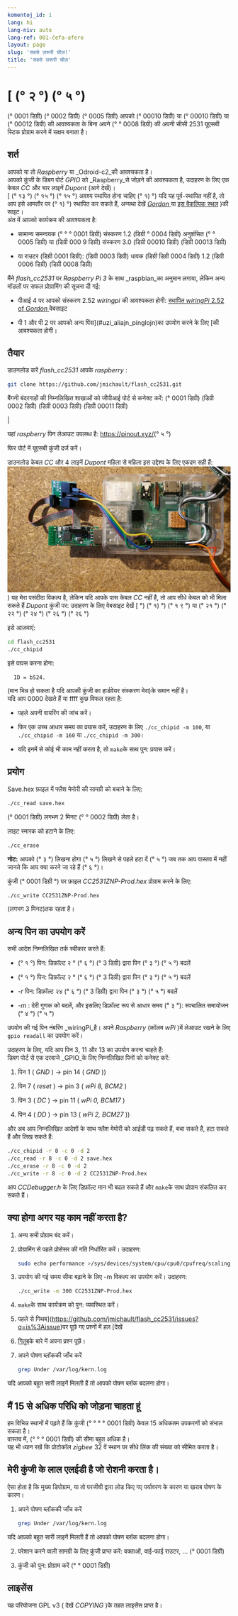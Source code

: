 ```yaml
---
komentoj_id: 1
lang: hi
lang-niv: auto
lang-ref: 001-ĉefa-afero
layout: page
slug: 'सबसे ज़रूरी चीज़!'
title: 'सबसे ज़रूरी चीज़'
---
```


# [ (° २ °) (° ५ °)
(° 0001 डिग्री) (° 0002 डिग्री) (° 0005 डिग्री) आपको (° 00010 डिग्री) या (° 00010 डिग्री) या (° 00012 डिग्री) की आवश्यकता के बिना अपने (° ° 0008 डिग्री) की अपनी सीसी 2531 यूएसबी स्टिक प्रोग्राम करने में सक्षम बनाता है।  

## शर्त
आपको या तो _Raspberry_ या _Odroid-c2_की आवश्यकता है।  
आपको कुंजी के डिबग पोर्ट _GPIO_ को _Raspberry_से जोड़ने की आवश्यकता है, उदाहरण के लिए एक केबल _CC_ और चार लाइनें _Dupont_ (आगे देखें)।   
[ (° १३ °) (° १५ °) (° १५ °) अवश्य स्थापित होना चाहिए (° १) °) यदि यह पूर्व-स्थापित नहीं है, तो आप इसे आमतौर पर (° १) °) स्थापित कर सकते हैं, अन्यथा देखें [ _Gordon_ ](http://wiringpi.com/) या [इस वैकल्पिक स्थल](https://github.com/WiringPi/WiringPi) \)की साइट।  
अंत में आपको कार्यक्रम की आवश्यकता है:

* सामान्य समन्वयक (° ° ° 0001 डिग्री) संस्करण 1.2 (डिग्री ° 0004 डिग्री) अनुशंसित (° ° 0005 डिग्री) या (डिग्री 000 9 डिग्री) संस्करण 3.0 (डिग्री 00010 डिग्री) (डिग्री 00013 डिग्री)


* या राउटर (डिग्री 0001 डिग्री): (डिग्री 0003 डिग्री) धावक (डिग्री डिग्री 0004 डिग्री) 1.2 (डिग्री 0006 डिग्री) (डिग्री 0008 डिग्री)



मैंने _flash\_cc2531_ पर _Raspberry Pi 3_ के साथ _raspbian_का अनुमान लगाया, लेकिन अन्य मॉडलों पर सफल प्रोग्रामिंग की सूचना दी गई:

 * पीआई 4 पर आपको संस्करण 2.52 _wiringpi_ की आवश्यकता होगी:  [स्थापित _wiringPi_ 2.52 of _Gordon_ ](http://wiringpi.com/wiringpi-updated-to-2-52-for-the-raspberry-pi-4b/)वेबसाइट


 * पी 1 और पी 2 पर आपको अन्य पिंस](#uzi_aliajn_pinglojn)का उपयोग करने के लिए [की आवश्यकता होगी।



## तैयार

डाउनलोड करें _flash\_cc2531_ आपके _raspberry_ :
```bash
git clone https://github.com/jmichault/flash_cc2531.git
```

बैंगनी बंदरगाहों की निम्नलिखित शाखाओं को जीपीआई पोर्ट से कनेक्ट करें: (° 0001 डिग्री) (डिग्री 0002 डिग्री) (डिग्री 0003 डिग्री) (डिग्री 00011 डिग्री)

|  

यहां _raspberry_ पिन लेआउट उपलब्ध है: <https://pinout.xyz/>(° ५ °)


फिर पोर्ट में यूएसबी कुंजी दर्ज करें।  

डाउनलोड केबल _CC_ और 4 लाइनें _Dupont_ महिला से महिला इस उद्देश्य के लिए एकदम सही हैं:
![कुंजी की फोटो और _raspberry_ ](https://github.com/jmichault/files/raw/master/Raspberry-CC2531.jpg))
यह मेरा पसंदीदा विकल्प है, लेकिन यदि आपके पास केबल _CC_ नहीं है, तो आप सीधे केबल को भी मिला सकते हैं _Dupont_ कुंजी पर: उदाहरण के लिए वेबसाइट देखें [ °) (° १) °) (° १ ९ °) या (° २१ °) (° २२ °) (° २४ °) (° २६ °) (° २६ °)


इसे आज़माएं:
```bash
cd flash_cc2531
./cc_chipid
```
इसे वापस करना होगा:
```
  ID = b524.
```
(मान भिन्न हो सकता है यदि आपकी कुंजी का हार्डवेयर संस्करण मेरा)के समान नहीं है।  
यदि आप 0000 देखते हैं या ffff कुछ विफल रहता है:

 * पहले अपनी वायरिंग की जांच करें।


 * फिर एक उच्च आधार समय का प्रयास करें, उदाहरण के लिए `./cc_chipid -m 100`, या `./cc_chipid -m 160` या `./cc_chipid -m 300`।


 * यदि इनमें से कोई भी काम नहीं करता है, तो `make`के साथ पुन: प्रयास करें।



## प्रयोग
Save.hex फ़ाइल में फ्लैश मेमोरी की सामग्री को बचाने के लिए:
```bash
./cc_read save.hex
```
(° 0001 डिग्री) लगभग 2 मिनट (° ° 0002 डिग्री) लेता है।  

लाइट स्मारक को हटाने के लिए:
```bash
./cc_erase
```
**नोट:** आपको (° ३ °) लिखना होगा (° ५ °) लिखने से पहले हटा दें (° ५ °) जब तक आप वास्तव में नहीं जानते कि आप क्या करने जा रहे हैं (° ६ °)।

कुंजी (° 0001 डिग्री °) पर फ़ाइल _CC2531ZNP-Prod.hex_ प्रोग्राम करने के लिए:
```bash
./cc_write CC2531ZNP-Prod.hex
```
(लगभग 3 मिनट)तक रहता है।

<a id="uzi_aliajn_pinglojn"></a>

## अन्य पिन का उपयोग करें

सभी आदेश निम्नलिखित तर्क स्वीकार करते हैं:

 * (° १ °) पिन: डिफ़ॉल्ट २ ° (° ६ °) (° 3 डिग्री) द्वारा पिन (° ३ °) (° ५ °) बदलें


 * (° १ °) पिन: डिफ़ॉल्ट २ ° (° ६ °) (° 3 डिग्री) द्वारा पिन (° ३ °) (° ५ °) बदलें


 * _-r_ पिन: डिफ़ॉल्ट २४ (° ६ °) (° 3 डिग्री) द्वारा पिन (° ३ °) (° ५ °) बदलें


 * _-m_ : देरी गुणक को बदलें, और इसलिए डिफ़ॉल्ट रूप से आधार समय (° ३ °): स्वचालित समायोजन (° ४ °) (° ५ °)



उपयोग की गई पिन नंबरिंग _wiringPi_है। अपने _Raspberry_ (कॉलम _wPi_ )में लेआउट रखने के लिए `gpio readall` का उपयोग करें।

उदाहरण के लिए, यदि आप पिन 3, 11 और 13 का उपयोग करना चाहते हैं:  
डिबग पोर्ट से एक दरवाजे _GPIO_के लिए निम्नलिखित पिनों को कनेक्ट करें:

 1. पिन 1 ( _GND_ ) -> pin 14 ( _GND_ ))


 2. पिन 7 ( _reset_ ) -> pin 3 ( _wPi 8, BCM2_ )


 3. पिन 3 ( _DC_ ) -> pin 11 ( _wPi 0, BCM17_ )


 4. पिन 4 ( _DD_ ) -> pin 13 ( _wPi 2, BCM27_ ))



और अब आप निम्नलिखित आदेशों के साथ फ्लैश मेमोरी को आईडी पढ़ सकते हैं, बचा सकते हैं, हटा सकते हैं और लिख सकते हैं:
```bash
./cc_chipid -r 8 -c 0 -d 2
./cc_read -r 8 -c 0 -d 2 save.hex
./cc_erase -r 8 -c 0 -d 2
./cc_write -r 8 -c 0 -d 2 CC2531ZNP-Prod.hex
```

आप _CCDebugger.h_ के लिए डिफ़ॉल्ट मान भी बदल सकते हैं और `make`के साथ प्रोग्राम संकलित कर सकते हैं।

## क्या होगा अगर यह काम नहीं करता है?

1. अन्य सभी प्रोग्राम बंद करें।


2. प्रोग्रामिंग से पहले प्रोसेसर की गति निर्धारित करें। उदाहरण:



   ```bash
   sudo echo performance >/sys/devices/system/cpu/cpu0/cpufreq/scaling_governor
   ```
3. उपयोग की गई समय सीमा बढ़ाने के लिए -m विकल्प का उपयोग करें। उदाहरण:



   ```bash
   ./cc_write -m 300 CC2531ZNP-Prod.hex
   ```
4.  `make`के साथ कार्यक्रम को पुन: व्यवस्थित करें।



5. पहले से गिथब](https://github.com/jmichault/flash_cc2531/issues?q=is%3Aissue)पर पूछे गए प्रश्नों में हल [देखें



6.  [गितुब](https://github.com/jmichault/flash_cc2531/issues/new/choose)के बारे में अपना प्रश्न पूछें।



7. अपने पोषण ब्लॉककी जाँच करें


    
   ```bash
   grep Under /var/log/kern.log
   ```
यदि आपको बहुत सारी लाइनें मिलती हैं तो आपको पोषण ब्लॉक बदलना होगा।  

## मैं 15 से अधिक परिधि को जोड़ना चाहता हूं
हम विभिन्न स्थानों में पढ़ते हैं कि कुंजी (° ° ° ° 0001 डिग्री) केवल 15 अधिकतम उपकरणों को संभाल सकता है।   
वास्तव में, (° ° ° 0001 डिग्री) की सीमा बहुत अधिक है।   
यह भी ध्यान रखें कि प्रोटोकॉल _zigbee_ 32 वें स्थान पर सीधे लिंक की संख्या को सीमित करता है।  

## मेरी कुंजी के लाल एलईडी है जो रोशनी करता है।
ऐसा होता है कि मुख्य डिपोग्राम, या तो परजीवी द्वारा लोड किए गए पर्यावरण के कारण या खराब पोषण के कारण।  

1. अपने पोषण ब्लॉककी जाँच करें


    
   ```bash
   grep Under /var/log/kern.log
   ```
यदि आपको बहुत सारी लाइनें मिलती हैं तो आपको पोषण ब्लॉक बदलना होगा।  

2. परेशान करने वाली सामग्री के लिए कुंजी प्राप्त करें: वक्ताओं, वाई-फाई राउटर, ... (° 0001 डिग्री)



3. कुंजी को पुन: प्रोग्राम करें (° ° 0001 डिग्री)


 


## लाइसेंस

यह परियोजना GPL v3 ( देखें _COPYING_ )के तहत लाइसेंस प्राप्त है।
